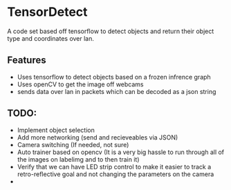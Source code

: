 # TensorDetect

A code set based off tensorflow to detect objects and return their object type and coordinates over lan.

## Features

- Uses tensorflow to detect objects based on a frozen infrence graph
- Uses openCV to get the image off webcams 
- sends data over lan in packets which can be decoded as a json string


## TODO:
- Implement object selection
- Add more networking (send and recieveables via JSON)
- Camera switching (If needed, not sure)
- Auto trainer based on opencv (It is a very big hassle to run through all of the images on labelimg and to then train it)
- Verify that we can have LED strip control to make it easier to track a retro-reflective goal and not changing the parameters on the camera
- 
